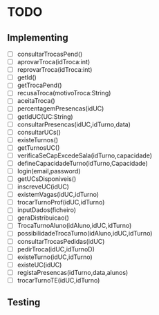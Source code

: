 # TODO

## Implementing
-[ ] consultarTrocasPend()
-[ ] aprovarTroca(idTroca:int)
-[ ] reprovarTroca(idTroca:int)
-[ ] getId()
-[ ] getTrocaPend()
-[ ] recusaTroca(motivoTroca:String)
-[ ] aceitaTroca()
-[ ] percentagemPresencas(idUC)
-[ ] getIdUC(UC:String)
-[ ] consultarPresencas(idUC,idTurno,data)
-[ ] consultarUCs()
-[ ] existeTurnos()
-[ ] getTurnosUC()
-[ ] verificaSeCapExcedeSala(idTurno,capacidade)
-[ ] defineCapacidadeTurno(idTurno,Capacidade)
-[ ] login(email,password)
-[ ] getUCsDisponiveis()
-[ ] inscreveUC(idUC)
-[ ] existemVagas(idUC,idTurno)
-[ ] trocarTurnoProf(idUC,idTurno)
-[ ] inputDados(ficheiro)
-[ ] geraDistribuicao()
-[ ] TrocaTurnoAluno(idAluno,idUC,idTurno)
-[ ] possibilidadeTrocaTurno(idAluno,idUC,idTurno)
-[ ] consultarTrocasPedidas(idUC)
-[ ] pedirTroca(idUC,idTurnoD)
-[ ] existeTurno(idUC,idTurno)
-[ ] existeUC(idUC)
-[ ] registaPresencas(idTurno,data,alunos)
-[ ] trocarTurnoTE(idUC,idTurno)

## Testing
